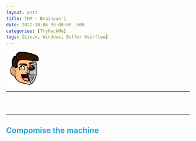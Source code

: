```yaml
---
layout: post
title: THM — Brainpan 1
date: 2022-10-06 00:00:00 -500
categories: [TryHackMe]
tags: [Linux, Windows, Buffer Overflow]
---
```


<img src="/assets/images/THM/Brainpan%201/logo.png" width="20%">

***

<center><strong><font color="White">Reverse engineer a Windows executable, find a buffer overflow and exploit it on a Linux machine.</font></strong></center>


***

## <strong><font color="#34A5DA">Compomise the machine</font></strong>